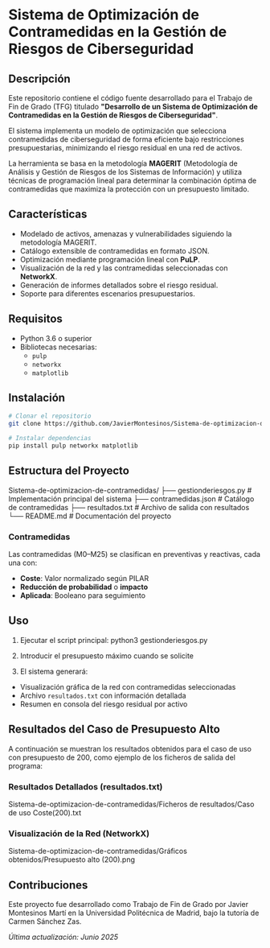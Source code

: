 # Sistema de Optimización de Contramedidas en la Gestión de Riesgos de Ciberseguridad

## Descripción

Este repositorio contiene el código fuente desarrollado para el Trabajo de Fin de Grado (TFG) titulado **"Desarrollo de un Sistema de Optimización de Contramedidas en la Gestión de Riesgos de Ciberseguridad"**.

El sistema implementa un modelo de optimización que selecciona contramedidas de ciberseguridad de forma eficiente bajo restricciones presupuestarias, minimizando el riesgo residual en una red de activos.

La herramienta se basa en la metodología **MAGERIT** (Metodología de Análisis y Gestión de Riesgos de los Sistemas de Información) y utiliza técnicas de programación lineal para determinar la combinación óptima de contramedidas que maximiza la protección con un presupuesto limitado.

## Características

- Modelado de activos, amenazas y vulnerabilidades siguiendo la metodología MAGERIT.
- Catálogo extensible de contramedidas en formato JSON.
- Optimización mediante programación lineal con **PuLP**.
- Visualización de la red y las contramedidas seleccionadas con **NetworkX**.
- Generación de informes detallados sobre el riesgo residual.
- Soporte para diferentes escenarios presupuestarios.

## Requisitos

- Python 3.6 o superior  
- Bibliotecas necesarias:
  - `pulp`
  - `networkx`
  - `matplotlib`

## Instalación

```bash
# Clonar el repositorio
git clone https://github.com/JavierMontesinos/Sistema-de-optimizacion-de-contramedidas.git

# Instalar dependencias
pip install pulp networkx matplotlib
```

## Estructura del Proyecto

Sistema-de-optimizacion-de-contramedidas/
├── gestionderiesgos.py # Implementación principal del sistema
├── contramedidas.json # Catálogo de contramedidas
├── resultados.txt # Archivo de salida con resultados
└── README.md # Documentación del proyecto

### Contramedidas

Las contramedidas (M0–M25) se clasifican en preventivas y reactivas, cada una con:
- **Coste**: Valor normalizado según PILAR  
- **Reducción de probabilidad** o **impacto**  
- **Aplicada**: Booleano para seguimiento

## Uso

1. Ejecutar el script principal: python3 gestionderiesgos.py
2. Introducir el presupuesto máximo cuando se solicite

3. El sistema generará:
- Visualización gráfica de la red con contramedidas seleccionadas
- Archivo `resultados.txt` con información detallada
- Resumen en consola del riesgo residual por activo

## Resultados del Caso de Presupuesto Alto

A continuación se muestran los resultados obtenidos para el caso de uso con presupuesto de 200, como ejemplo de los ficheros de salida del programa:

### Resultados Detallados (resultados.txt)
Sistema-de-optimizacion-de-contramedidas/Ficheros de resultados/Caso de uso Coste(200).txt

### Visualización de la Red (NetworkX)
Sistema-de-optimizacion-de-contramedidas/Gráficos obtenidos/Presupuesto alto (200).png

## Contribuciones

Este proyecto fue desarrollado como Trabajo de Fin de Grado por Javier Montesinos Martí en la Universidad Politécnica de Madrid, bajo la tutoría de Carmen Sánchez Zas.

*Última actualización: Junio 2025*
